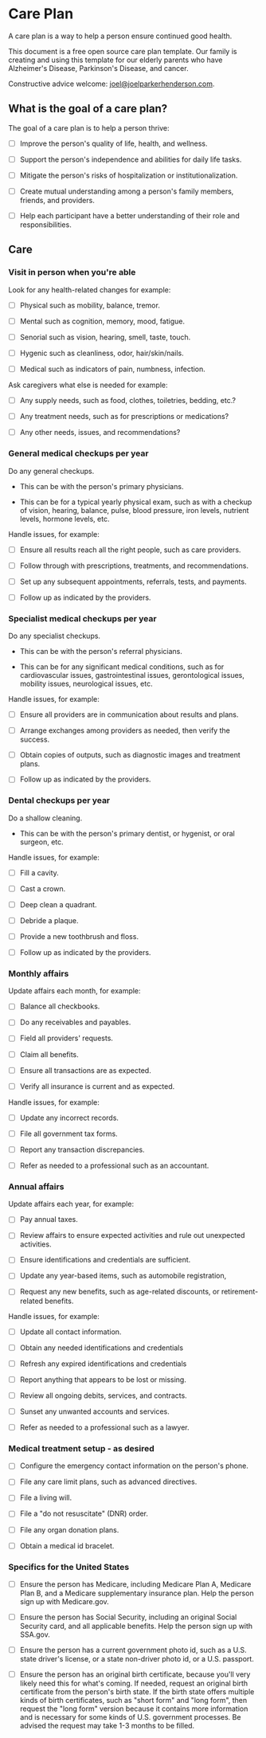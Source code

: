 # Care Plan

A care plan is a way to help a person ensure continued good health.

This document is a free open source care plan template. Our family is creating and using this template for our elderly parents who have Alzheimer's Disease, Parkinson's Disease, and cancer.

Constructive advice welcome: joel@joelparkerhenderson.com.


## What is the goal of a care plan?

The goal of a care plan is to help a person thrive:

- [ ] Improve the person's quality of life, health, and wellness.

- [ ] Support the person's independence and abilities for daily life tasks.

- [ ] Mitigate the person's risks of hospitalization or institutionalization.

- [ ] Create mutual understanding among a person's family members, friends, and providers.

- [ ] Help each participant have a better understanding of their role and responsibilities.


## Care


### Visit in person when you're able

Look for any health-related changes for example:

- [ ] Physical such as mobility, balance, tremor.

- [ ] Mental such as cognition, memory, mood, fatigue.

- [ ] Senorial such as vision, hearing, smell, taste, touch.

- [ ] Hygenic such as cleanliness, odor, hair/skin/nails.

- [ ] Medical such as indicators of pain, numbness, infection.

Ask caregivers what else is needed for example:

- [ ] Any supply needs, such as food, clothes, toiletries, bedding, etc.?

- [ ] Any treatment needs, such as for prescriptions or medications?

- [ ] Any other needs, issues, and recommendations?


### General medical checkups per year

Do any general checkups.

* This can be with the person's primary physicians.

* This can be for a typical yearly physical exam, such as with a checkup of vision, hearing, balance, pulse, blood pressure, iron levels, nutrient levels, hormone levels, etc.

Handle issues, for example:

- [ ] Ensure all results reach all the right people, such as care providers.

- [ ] Follow through with prescriptions, treatments, and recommendations.

- [ ] Set up any subsequent appointments, referrals, tests, and payments.

- [ ] Follow up as indicated by the providers.


### Specialist medical checkups per year

Do any specialist checkups.

* This can be with the person's referral physicians.

* This can be for any significant medical conditions, such as for cardiovascular issues, gastrointestinal issues, gerontological issues, mobility issues, neurological issues, etc.

Handle issues, for example:

- [ ] Ensure all providers are in communication about results and plans.

- [ ] Arrange exchanges among providers as needed, then verify the success.

- [ ] Obtain copies of outputs, such as diagnostic images and treatment plans.

- [ ] Follow up as indicated by the providers.


### Dental checkups per year

Do a shallow cleaning.

* This can be with the person's primary dentist, or hygenist, or oral surgeon, etc.

Handle issues, for example:

- [ ] Fill a cavity.

- [ ] Cast a crown.

- [ ] Deep clean a quadrant.

- [ ] Debride a plaque.

- [ ] Provide a new toothbrush and floss.

- [ ] Follow up as indicated by the providers.


### Monthly affairs

Update affairs each month, for example:

- [ ] Balance all checkbooks.

- [ ] Do any receivables and payables.

- [ ] Field all providers' requests.

- [ ] Claim all benefits.

- [ ] Ensure all transactions are as expected.

- [ ] Verify all insurance is current and as expected.

Handle issues, for example:

- [ ] Update any incorrect records.

- [ ] File all government tax forms.

- [ ] Report any transaction discrepancies.

- [ ] Refer as needed to a professional such as an accountant.


### Annual affairs

Update affairs each year, for example:

- [ ] Pay annual taxes.

- [ ] Review affairs to ensure expected activities and rule out unexpected activities.

- [ ] Ensure identifications and credentials are sufficient.

- [ ] Update any year-based items, such as automobile registration,

- [ ] Request any new benefits, such as age-related discounts, or retirement-related benefits.

Handle issues, for example:

- [ ] Update all contact information.

- [ ] Obtain any needed identifications and credentials

- [ ] Refresh any expired identifications and credentials

- [ ] Report anything that appears to be lost or missing.

- [ ] Review all ongoing debits, services, and contracts.

- [ ] Sunset any unwanted accounts and services.

- [ ] Refer as needed to a professional such as a lawyer.


### Medical treatment setup - as desired

- [ ] Configure the emergency contact information on the person's phone.

- [ ] File any care limit plans, such as advanced directives.

- [ ] File a living will.

- [ ] File a "do not resuscitate" (DNR) order.

- [ ] File any organ donation plans.

- [ ] Obtain a medical id bracelet.


### Specifics for the United States

- [ ] Ensure the person has Medicare, including Medicare Plan A, Medicare Plan B, and a Medicare supplementary insurance plan. Help the person sign up with Medicare.gov.

- [ ] Ensure the person has Social Security, including an original Social Security card, and all applicable benefits. Help the person sign up with SSA.gov.

- [ ] Ensure the person has a current government photo id, such as a U.S. state driver's license, or a state non-driver photo id, or a U.S. passport.

- [ ] Ensure the person has an original birth certificate, because you'll very likely need this for what's coming. If needed, request an original birth certificate from the person's birth state. If the birth state offers multiple kinds of birth certificates, such as "short form" and "long form", then request the "long form" version because it contains more information and is necessary for some kinds of U.S. government processes. Be advised the request may take 1-3 months to be filled.
